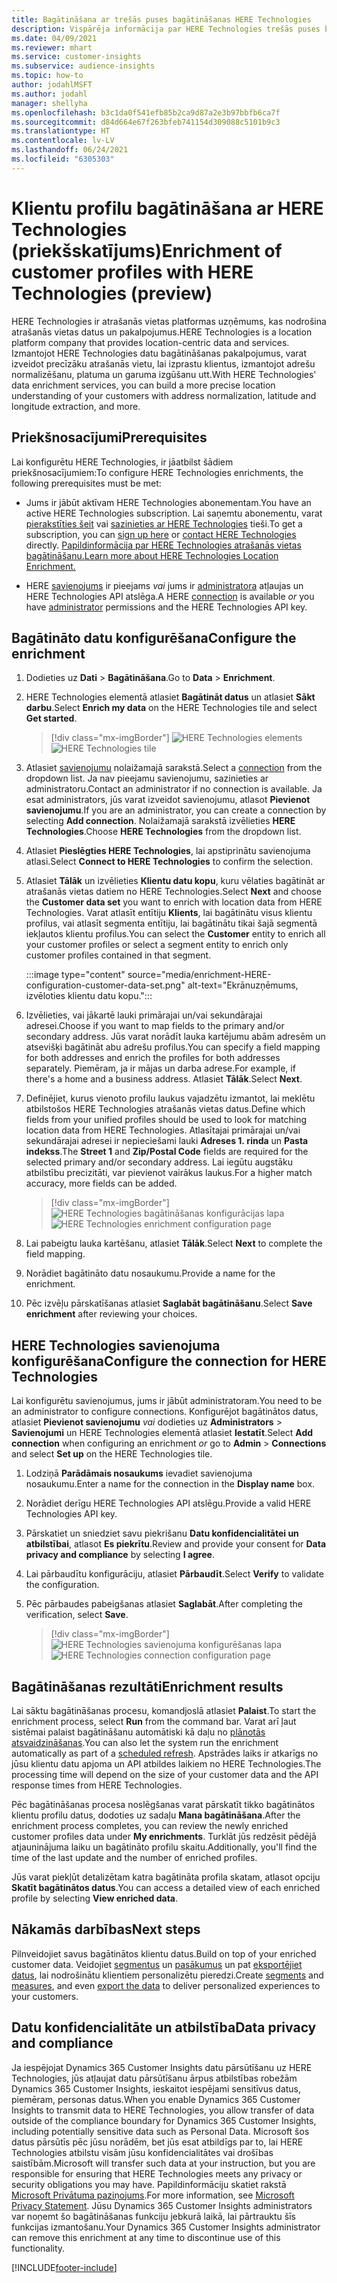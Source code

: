 ```yaml
---
title: Bagātināšana ar trešās puses bagātināšanas HERE Technologies
description: Vispārēja informācija par HERE Technologies trešās puses bagātināšanu.
ms.date: 04/09/2021
ms.reviewer: mhart
ms.service: customer-insights
ms.subservice: audience-insights
ms.topic: how-to
author: jodahlMSFT
ms.author: jodahl
manager: shellyha
ms.openlocfilehash: b3c1da0f541efb85b2ca9d87a2e3b97bbfb6ca7f
ms.sourcegitcommit: d84d664e67f263bfeb741154d309088c5101b9c3
ms.translationtype: HT
ms.contentlocale: lv-LV
ms.lasthandoff: 06/24/2021
ms.locfileid: "6305303"
---
```

# <a name="enrichment-of-customer-profiles-with-here-technologies-preview"></a><span data-ttu-id="743ff-103">Klientu profilu bagātināšana ar HERE Technologies (priekšskatījums)</span><span class="sxs-lookup"><span data-stu-id="743ff-103">Enrichment of customer profiles with HERE Technologies (preview)</span></span>

<span data-ttu-id="743ff-104">HERE Technologies ir atrašanās vietas platformas uzņēmums, kas nodrošina atrašanās vietas datus un pakalpojumus.</span><span class="sxs-lookup"><span data-stu-id="743ff-104">HERE Technologies is a location platform company that provides location-centric data and services.</span></span> <span data-ttu-id="743ff-105">Izmantojot HERE Technologies datu bagātināšanas pakalpojumus, varat izveidot precīzāku atrašanās vietu, lai izprastu klientus, izmantojot adrešu normalizēšanu, platuma un garuma izgūšanu utt.</span><span class="sxs-lookup"><span data-stu-id="743ff-105">With HERE Technologies' data enrichment services, you can build a more precise location understanding of your customers with address normalization, latitude and longitude extraction, and more.</span></span>

## <a name="prerequisites"></a><span data-ttu-id="743ff-106">Priekšnosacījumi</span><span class="sxs-lookup"><span data-stu-id="743ff-106">Prerequisites</span></span>

<span data-ttu-id="743ff-107">Lai konfigurētu HERE Technologies, ir jāatbilst šādiem priekšnosacījumiem:</span><span class="sxs-lookup"><span data-stu-id="743ff-107">To configure HERE Technologies enrichments, the following prerequisites must be met:</span></span>

- <span data-ttu-id="743ff-108">Jums ir jābūt aktīvam HERE Technologies abonementam.</span><span class="sxs-lookup"><span data-stu-id="743ff-108">You have an active HERE Technologies subscription.</span></span> <span data-ttu-id="743ff-109">Lai saņemtu abonementu, varat [pierakstīties šeit](https://developer.here.com/sign-up?utm_medium=referral&utm_source=Microsoft-Dynamics-CI&create=Freemium-Basic) vai [sazinieties ar HERE Technologies](https://developer.here.com/help?utm_medium=referral&utm_source=Microsoft-Dynamics-CI#how-can-we-help-you) tieši.</span><span class="sxs-lookup"><span data-stu-id="743ff-109">To get a subscription, you can [sign up here](https://developer.here.com/sign-up?utm_medium=referral&utm_source=Microsoft-Dynamics-CI&create=Freemium-Basic) or [contact HERE Technologies](https://developer.here.com/help?utm_medium=referral&utm_source=Microsoft-Dynamics-CI#how-can-we-help-you) directly.</span></span> [<span data-ttu-id="743ff-110">Papildinformācija par HERE Technologies atrašanās vietas bagātināšanu.</span><span class="sxs-lookup"><span data-stu-id="743ff-110">Learn more about HERE Technologies Location Enrichment.</span></span>](https://developer.here.com/location-enrichment?cid=Dev-MicrosoftDynamics-DB-0-Dev-&utm_source=MicrosoftDynamics&utm_medium=referral&utm_campaign=Online_Dev_ReferralMicrosoft)

- <span data-ttu-id="743ff-111">HERE [savienojums](connections.md) ir pieejams *vai* jums ir [administratora](permissions.md#administrator) atļaujas un HERE Technologies API atslēga.</span><span class="sxs-lookup"><span data-stu-id="743ff-111">A HERE [connection](connections.md) is available *or* you have [administrator](permissions.md#administrator) permissions and the HERE Technologies API key.</span></span>

## <a name="configure-the-enrichment"></a><span data-ttu-id="743ff-112">Bagātināto datu konfigurēšana</span><span class="sxs-lookup"><span data-stu-id="743ff-112">Configure the enrichment</span></span>

1. <span data-ttu-id="743ff-113">Dodieties uz **Dati** > **Bagātināšana**.</span><span class="sxs-lookup"><span data-stu-id="743ff-113">Go to **Data** > **Enrichment**.</span></span> 

1. <span data-ttu-id="743ff-114">HERE Technologies elementā atlasiet **Bagātināt datus** un atlasiet **Sākt darbu**.</span><span class="sxs-lookup"><span data-stu-id="743ff-114">Select **Enrich my data** on the HERE Technologies tile and select **Get started**.</span></span>

   > [!div class="mx-imgBorder"]
   > <span data-ttu-id="743ff-115">![HERE Technologies elements](media/HERE-tile.png "HERE Technologies elements")</span><span class="sxs-lookup"><span data-stu-id="743ff-115">![HERE Technologies tile](media/HERE-tile.png "HERE Technologies tile")</span></span>

1. <span data-ttu-id="743ff-116">Atlasiet [savienojumu](connections.md) nolaižamajā sarakstā.</span><span class="sxs-lookup"><span data-stu-id="743ff-116">Select a [connection](connections.md) from the dropdown list.</span></span> <span data-ttu-id="743ff-117">Ja nav pieejamu savienojumu, sazinieties ar administratoru.</span><span class="sxs-lookup"><span data-stu-id="743ff-117">Contact  an administrator if no connection is available.</span></span> <span data-ttu-id="743ff-118">Ja esat administrators, jūs varat izveidot savienojumu, atlasot **Pievienot savienojumu**.</span><span class="sxs-lookup"><span data-stu-id="743ff-118">If you are an administrator, you can create a connection by selecting **Add connection**.</span></span> <span data-ttu-id="743ff-119">Nolaižamajā sarakstā izvēlieties **HERE Technologies**.</span><span class="sxs-lookup"><span data-stu-id="743ff-119">Choose **HERE Technologies** from the dropdown list.</span></span> 

1. <span data-ttu-id="743ff-120">Atlasiet **Pieslēgties HERE Technologies**, lai apstiprinātu savienojuma atlasi.</span><span class="sxs-lookup"><span data-stu-id="743ff-120">Select **Connect to HERE Technologies** to confirm the selection.</span></span>

1.  <span data-ttu-id="743ff-121">Atlasiet **Tālāk** un izvēlieties **Klientu datu kopu**, kuru vēlaties bagātināt ar atrašanās vietas datiem no HERE Technologies.</span><span class="sxs-lookup"><span data-stu-id="743ff-121">Select **Next** and choose the **Customer data set** you want to enrich with location data from HERE Technologies.</span></span> <span data-ttu-id="743ff-122">Varat atlasīt entītiju **Klients**, lai bagātinātu visus klientu profilus, vai atlasīt segmenta entītiju, lai bagātinātu tikai šajā segmentā iekļautos klientu profilus.</span><span class="sxs-lookup"><span data-stu-id="743ff-122">You can select the **Customer** entity to enrich all your customer profiles or select a segment entity to enrich only customer profiles contained in that segment.</span></span>

    :::image type="content" source="media/enrichment-HERE-configuration-customer-data-set.png" alt-text="Ekrānuzņēmums, izvēloties klientu datu kopu.":::

1. <span data-ttu-id="743ff-124">Izvēlieties, vai jākartē lauki primārajai un/vai sekundārajai adresei.</span><span class="sxs-lookup"><span data-stu-id="743ff-124">Choose if you want to map fields to the primary and/or secondary address.</span></span> <span data-ttu-id="743ff-125">Jūs varat norādīt lauka kartējumu abām adresēm un atsevišķi bagātināt abu adrešu profilus.</span><span class="sxs-lookup"><span data-stu-id="743ff-125">You can specify a field mapping for both addresses and enrich the profiles for both addresses separately.</span></span> <span data-ttu-id="743ff-126">Piemēram, ja ir mājas un darba adrese.</span><span class="sxs-lookup"><span data-stu-id="743ff-126">For example, if there's a home and a business address.</span></span> <span data-ttu-id="743ff-127">Atlasiet **Tālāk**.</span><span class="sxs-lookup"><span data-stu-id="743ff-127">Select **Next**.</span></span>

1. <span data-ttu-id="743ff-128">Definējiet, kurus vienoto profilu laukus vajadzētu izmantot, lai meklētu atbilstošos HERE Technologies atrašanās vietas datus.</span><span class="sxs-lookup"><span data-stu-id="743ff-128">Define which fields from your unified profiles should be used to look for matching location data from HERE Technologies.</span></span> <span data-ttu-id="743ff-129">Atlasītajai primārajai un/vai sekundārajai adresei ir nepieciešami lauki **Adreses 1. rinda** un **Pasta indekss**.</span><span class="sxs-lookup"><span data-stu-id="743ff-129">The **Street 1** and **Zip/Postal Code** fields are required for the selected primary and/or secondary address.</span></span> <span data-ttu-id="743ff-130">Lai iegūtu augstāku atbilstību precizitāti, var pievienot vairākus laukus.</span><span class="sxs-lookup"><span data-stu-id="743ff-130">For a higher match accuracy, more fields can be added.</span></span>

   > [!div class="mx-imgBorder"]
   > <span data-ttu-id="743ff-131">![HERE Technologies bagātināšanas konfigurācijas lapa](media/enrichment-HERE-configuration.png "HERE Technologies bagātināšanas konfigurācijas lapa")</span><span class="sxs-lookup"><span data-stu-id="743ff-131">![HERE Technologies enrichment configuration page](media/enrichment-HERE-configuration.png "HERE Technologies enrichment configuration page")</span></span>

1. <span data-ttu-id="743ff-132">Lai pabeigtu lauka kartēšanu, atlasiet **Tālāk**.</span><span class="sxs-lookup"><span data-stu-id="743ff-132">Select **Next** to complete the field mapping.</span></span>

1. <span data-ttu-id="743ff-133">Norādiet bagātināto datu nosaukumu.</span><span class="sxs-lookup"><span data-stu-id="743ff-133">Provide a name for the enrichment.</span></span> 

1. <span data-ttu-id="743ff-134">Pēc izvēļu pārskatīšanas atlasiet **Saglabāt bagātināšanu**.</span><span class="sxs-lookup"><span data-stu-id="743ff-134">Select **Save enrichment** after reviewing your choices.</span></span>

## <a name="configure-the-connection-for-here-technologies"></a><span data-ttu-id="743ff-135">HERE Technologies savienojuma konfigurēšana</span><span class="sxs-lookup"><span data-stu-id="743ff-135">Configure the connection for HERE Technologies</span></span> 

<span data-ttu-id="743ff-136">Lai konfigurētu savienojumus, jums ir jābūt administratoram.</span><span class="sxs-lookup"><span data-stu-id="743ff-136">You need to be an administrator to configure connections.</span></span> <span data-ttu-id="743ff-137">Konfigurējot bagātinātos datus, atlasiet **Pievienot savienojumu** *vai* dodieties uz **Administrators** > **Savienojumi** un HERE Technologies elementā atlasiet **Iestatīt**.</span><span class="sxs-lookup"><span data-stu-id="743ff-137">Select **Add connection** when configuring an enrichment *or* go to **Admin** > **Connections** and select **Set up** on the HERE Technologies tile.</span></span>

1. <span data-ttu-id="743ff-138">Lodziņā **Parādāmais nosaukums** ievadiet savienojuma nosaukumu.</span><span class="sxs-lookup"><span data-stu-id="743ff-138">Enter a name for the connection in the **Display name** box.</span></span>

1. <span data-ttu-id="743ff-139">Norādiet derīgu HERE Technologies API atslēgu.</span><span class="sxs-lookup"><span data-stu-id="743ff-139">Provide a valid HERE Technologies API key.</span></span>

1. <span data-ttu-id="743ff-140">Pārskatiet un sniedziet savu piekrišanu **Datu konfidencialitātei un atbilstībai**, atlasot **Es piekrītu**.</span><span class="sxs-lookup"><span data-stu-id="743ff-140">Review and provide your consent for **Data privacy and compliance** by selecting **I agree**.</span></span>

1. <span data-ttu-id="743ff-141">Lai pārbaudītu konfigurāciju, atlasiet **Pārbaudīt**.</span><span class="sxs-lookup"><span data-stu-id="743ff-141">Select **Verify** to validate the configuration.</span></span>

1. <span data-ttu-id="743ff-142">Pēc pārbaudes pabeigšanas atlasiet **Saglabāt**.</span><span class="sxs-lookup"><span data-stu-id="743ff-142">After completing the verification, select **Save**.</span></span>

   > [!div class="mx-imgBorder"]
   > <span data-ttu-id="743ff-143">![HERE Technologies savienojuma konfigurēšanas lapa](media/enrichment-HERE-connection.png "HERE Technologies savienojuma konfigurēšanas lapa")</span><span class="sxs-lookup"><span data-stu-id="743ff-143">![HERE Technologies connection configuration page](media/enrichment-HERE-connection.png "HERE Technologies connection configuration page")</span></span>

## <a name="enrichment-results"></a><span data-ttu-id="743ff-144">Bagātināšanas rezultāti</span><span class="sxs-lookup"><span data-stu-id="743ff-144">Enrichment results</span></span>

<span data-ttu-id="743ff-145">Lai sāktu bagātināšanas procesu, komandjoslā atlasiet **Palaist**.</span><span class="sxs-lookup"><span data-stu-id="743ff-145">To start the enrichment process, select **Run** from the command bar.</span></span> <span data-ttu-id="743ff-146">Varat arī ļaut sistēmai palaist bagātināšanu automātiski kā daļu no [plānotās atsvaidzināšanas](system.md#schedule-tab).</span><span class="sxs-lookup"><span data-stu-id="743ff-146">You can also let the system run the enrichment automatically as part of a [scheduled refresh](system.md#schedule-tab).</span></span> <span data-ttu-id="743ff-147">Apstrādes laiks ir atkarīgs no jūsu klientu datu apjoma un API atbildes laikiem no HERE Technologies.</span><span class="sxs-lookup"><span data-stu-id="743ff-147">The processing time will depend on the size of your customer data and the API response times from HERE Technologies.</span></span>

<span data-ttu-id="743ff-148">Pēc bagātināšanas procesa noslēgšanas varat pārskatīt tikko bagātinātos klientu profilu datus, dodoties uz sadaļu **Mana bagātināšana**.</span><span class="sxs-lookup"><span data-stu-id="743ff-148">After the enrichment process completes, you can review the newly enriched customer profiles data under **My enrichments**.</span></span> <span data-ttu-id="743ff-149">Turklāt jūs redzēsit pēdējā atjauninājuma laiku un bagātināto profilu skaitu.</span><span class="sxs-lookup"><span data-stu-id="743ff-149">Additionally, you'll find the time of the last update and the number of enriched profiles.</span></span>

<span data-ttu-id="743ff-150">Jūs varat piekļūt detalizētam katra bagātināta profila skatam, atlasot opciju **Skatīt bagātinātos datus**.</span><span class="sxs-lookup"><span data-stu-id="743ff-150">You can access a detailed view of each enriched profile by selecting **View enriched data**.</span></span>

## <a name="next-steps"></a><span data-ttu-id="743ff-151">Nākamās darbības</span><span class="sxs-lookup"><span data-stu-id="743ff-151">Next steps</span></span>

<span data-ttu-id="743ff-152">Pilnveidojiet savus bagātinātos klientu datus.</span><span class="sxs-lookup"><span data-stu-id="743ff-152">Build on top of your enriched customer data.</span></span> <span data-ttu-id="743ff-153">Veidojiet [segmentus](segments.md) un [pasākumus](measures.md) un pat [eksportējiet datus](export-destinations.md), lai nodrošinātu klientiem personalizētu pieredzi.</span><span class="sxs-lookup"><span data-stu-id="743ff-153">Create [segments](segments.md) and [measures](measures.md), and even [export the data](export-destinations.md) to deliver personalized experiences to your customers.</span></span>

## <a name="data-privacy-and-compliance"></a><span data-ttu-id="743ff-154">Datu konfidencialitāte un atbilstība</span><span class="sxs-lookup"><span data-stu-id="743ff-154">Data privacy and compliance</span></span>

<span data-ttu-id="743ff-155">Ja iespējojat Dynamics 365 Customer Insights datu pārsūtīšanu uz HERE Technologies, jūs atļaujat datu pārsūtīšanu ārpus atbilstības robežām Dynamics 365 Customer Insights, ieskaitot iespējami sensitīvus datus, piemēram, personas datus.</span><span class="sxs-lookup"><span data-stu-id="743ff-155">When you enable Dynamics 365 Customer Insights to transmit data to HERE Technologies, you allow transfer of data outside of the compliance boundary for Dynamics 365 Customer Insights, including potentially sensitive data such as Personal Data.</span></span> <span data-ttu-id="743ff-156">Microsoft šos datus pārsūtīs pēc jūsu norādēm, bet jūs esat atbildīgs par to, lai HERE Technologies atbilstu visām jūsu konfidencialitātes vai drošības saistībām.</span><span class="sxs-lookup"><span data-stu-id="743ff-156">Microsoft will transfer such data at your instruction, but you are responsible for ensuring that HERE Technologies meets any privacy or security obligations you may have.</span></span> <span data-ttu-id="743ff-157">Papildinformāciju skatiet rakstā [Microsoft Privātuma paziņojums](https://go.microsoft.com/fwlink/?linkid=396732).</span><span class="sxs-lookup"><span data-stu-id="743ff-157">For more information, see [Microsoft Privacy Statement](https://go.microsoft.com/fwlink/?linkid=396732).</span></span>
<span data-ttu-id="743ff-158">Jūsu Dynamics 365 Customer Insights administrators var noņemt šo bagātināšanas funkciju jebkurā laikā, lai pārtrauktu šīs funkcijas izmantošanu.</span><span class="sxs-lookup"><span data-stu-id="743ff-158">Your Dynamics 365 Customer Insights administrator can remove this enrichment at any time to discontinue use of this functionality.</span></span>


[!INCLUDE[footer-include](../includes/footer-banner.md)]
